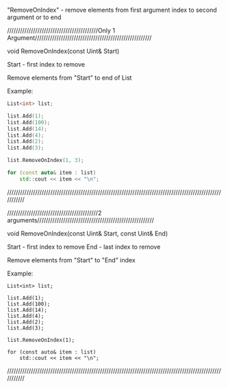 "RemoveOnIndex" - remove elements from first argument index to second argument or to end

//////////////////////////////////////////Only 1 Argument//////////////////////////////////////////////////////

void RemoveOnIndex(const Uint& Start)

Start - first index to remove

Remove elements from "Start" to end of List

Example:

```C++
List<int> list;

list.Add(1);
list.Add(100);
list.Add(14);
list.Add(4);
list.Add(2);
list.Add(3);

list.RemoveOnIndex(1, 3);

for (const auto& item : list)
	std::cout << item << "\n";
```

///////////////////////////////////////////////////////////////////////////////////////////////////////////

//////////////////////////////////////////2 arguments//////////////////////////////////////////////////////

void RemoveOnIndex(const Uint& Start, const Uint& End)

Start - first index to remove
End - last index to remove

Remove elements from "Start" to "End" index

Example:

```
List<int> list;

list.Add(1);
list.Add(100);
list.Add(14);
list.Add(4);
list.Add(2);
list.Add(3);

list.RemoveOnIndex(1);

for (const auto& item : list)
	std::cout << item << "\n";
```

///////////////////////////////////////////////////////////////////////////////////////////////////////////